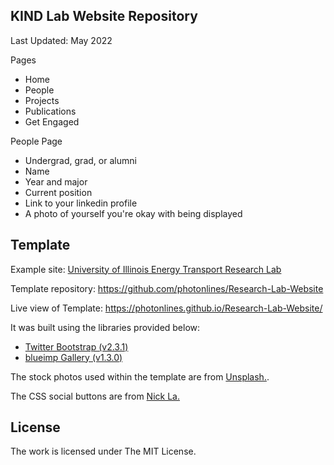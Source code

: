 
## KIND Lab Website Repository

Last Updated: May 2022

Pages
* Home 
* People 
* Projects
* Publications
* Get Engaged

People Page
* Undergrad, grad, or alumni
* Name
* Year and major
* Current position
* Link to your linkedin profile
* A photo of yourself you're okay with being displayed

## Template

Example site: [University of Illinois Energy Transport Research Lab](http://etrl.mechanical.illinois.edu/)

Template repository: https://github.com/photonlines/Research-Lab-Website

Live view of Template: https://photonlines.github.io/Research-Lab-Website/

It was built using the libraries provided below:

- [Twitter Bootstrap (v2.3.1)](https://github.com/twbs/bootstrap)
- [blueimp Gallery (v1.3.0)](https://github.com/blueimp/Gallery)

The stock photos used within the template are from [Unsplash.](https://unsplash.com/). 

The CSS social buttons are from [Nick La.](http://webdesignerwall.com/tutorials/css-social-buttons)

## License

The work is licensed under The MIT License.